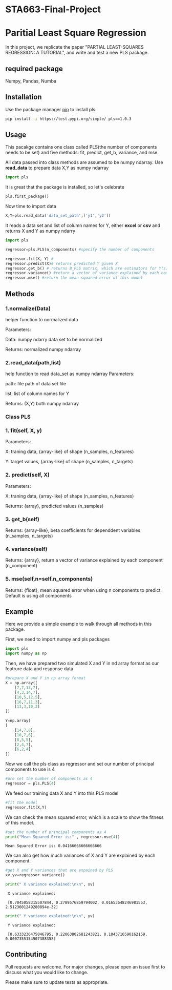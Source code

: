 # STA663-Final-Project
# Paritial Least Square Regression

In this project, we replicate the paper "PARTIAL LEAST-SQUARES REGRESSION: A TUTORIAL", and write and test a new PLS package. 

## required package
Numpy, Pandas, Numba

## Installation

Use the package manager [pip](https://pip.pypa.io/en/stable/) to install pls.

```bash
pip install -i https://test.pypi.org/simple/ pls==1.0.3
```
## Usage
This pacakge contains one class called PLS(the number of components needs to be set) and five methods: fit, predict, get_b, variance, and mse.

All data passed into class methods are assumed to be numpy ndarray. Use **read_data** to prepare data X,Y as numpy ndarray
```python
import pls
```
It is great that the package is installed, so let's celebrate
```python
pls.first_package()
```
Now time to import data
```python
X,Y=pls.read_data('data_set_path',['y1','y2'])
```
It reads a data set and list of column names for Y, either **excel** or **csv** and returns X and Y as numpy ndarry
```python
import pls

regressor=pls.PLS(n_components) #specify the number of components

regressor.fit(X, Y) # 
regressor.predict(X)# returns predicted Y given X 
regressor.get_b() # returns B_PLS matrix, which are estimators for Y(s)
regressor.variance() #return a vector of variance explained by each component
regressor.mse() #return the mean squared error of this model 

```

## Methods
### 1.normalize(Data)
helper function to normalized data

Parameters:

Data: numpy ndarry data set to be normalized

Returns: normalized numpy ndarray

### 2.read_data(path,list)
help function to read data_set as numpy ndarray
Parameters:

path: file path of data set file

list: list of column names for Y 

Returns: (X,Y) both numpy ndarray

### Class PLS
### 1. fit(self, X, y)

Parameters:

X: traning data, {array-like} of shape (n_samples, n_features) 

Y: target values, {array-like} of shape (n_samples, n_targets) 


### 2. predict(self, X)

Parameters:

X: traning data, {array-like} of shape (n_samples, n_features) 
 
Returns:  {array}, predicted values (n_samples)



### 3. get_b(self)
 
Returns:  {array-like},  beta coefficients for dependdent variables (n_samples, n_targets)


### 4. variance(self)
 
Returns:  {array},   return a vector of variance explained by each component (n_component)


### 5. mse(self,n=self.n_components)
 
Returns:  {float}, mean squared error when using n components to predict. Default is using all components




## Example

Here we provide a simple example to walk through all methods in this package.

First, we need to import numpy and pls packages
```python
import pls
import numpy as np
```

Then, we have prepared two simulated X and Y in nd array format as our featrure data and response data
```python
#prepare X and Y in np array format 
X = np.array([
    [7,7,13,7],
    [4,3,14,7],
    [10,5,12,5],
    [16,7,11,3],
    [13,3,10,3]
])

Y=np.array(
[
    [14,7,8],
    [10,7,6],
    [8,5,5],
    [2,4,7],
    [6,2,4]
])
```

Now we call the pls class as regressor and set our number of principal components to use is 4 

```python
#pre set the number of components as 4
regressor = pls.PLS(4)
```
We feed our training data X and Y into this PLS model

```python
#fit the model
regressor.fit(X,Y)
```

We can check the mean squared error, which is a scale to show the fitness of this model.

```python
#set the number of principal components as 4
print("Mean Squared Error is:" , regressor.mse(4))
```

    Mean Squared Error is: 0.04166666666666666


We can also get how much variances of X and Y are explained by each component.


```python
#get X and Y variances that are expained by PLS
xv,yv=regressor.variance()
```


```python
print(" X variance explained:\n\n", xv)
```

     X variance explained:
    
     [0.7045058315507844, 0.2789576859794002, 0.01653648246981553, 2.5123601249280894e-32]



```python
print(" Y variance explained:\n\n", yv)
```

     Y variance explained:
    
     [0.6333236475046795, 0.22063802681243821, 0.1043716590162159, 0.0007355154907388358]



## Contributing
Pull requests are welcome. For major changes, please open an issue first to discuss what you would like to change.

Please make sure to update tests as appropriate.

